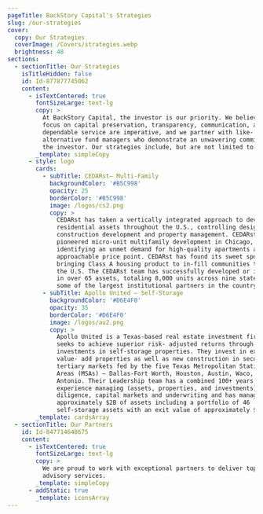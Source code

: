```yaml
---
pageTitle: BackStory Capital's Strategies
slug: /our-strategies
cover:
  copy: Our Strategies
  coverImage: /Covers/strategies.webp
  brightness: 48
sections:
  - sectionTitle: Our Strategies
    isTitleHidden: false
    id: Id-877877745062
    content:
      - isTextCentered: true
        fontSizeLarge: text-lg
        copy: >
          At BackStory Capital, the investor is our priority. We believe that a
          focus on capital preservation, transparency, communication, and
          dependable service are imperative, and we partner with like- minded
          alternative fund managers who demonstrate an unwavering commitment to
          the investor. Our strategies include, but are not limited to:
        _template: simpleCopy
      - style: logo
        cards:
          - subTitle: CEDARst– Multi-Family
            backgroundColor: '#B5C998'
            opacity: 25
            borderColor: '#B5C998'
            image: /logos/cs2.png
            copy: >
              CEDARst has taken a vertically integrated approach to developing
              residential assets throughout the U.S., controlling design,
              construction development and property management. CEDARst
              pioneered micro-unit multifamily development in Chicago,
              identifying an unmet demand for high-quality apartments at an
              approachable price point. CEDARst has found its sweet spot
              bringing Class A housing product to in-fill communities throughout
              the U.S. The CEDARst team has successfully developed or invested
              in over 65 assets, totaling 8,000 units across nine states with
              some of the largest institutional partners in the country.
          - subTitle: Apollo United – Self-Storage
            backgroundColor: '#D6E4F0'
            opacity: 35
            borderColor: '#D6E4F0'
            image: /logos/au2.png
            copy: >
              Apollo United is a Texas-based real estate investment firm that
              seeks to achieve superior risk- adjusted returns through
              investments in self-storage properties. They invest in existing
              value- add properties as well as new construction in secondary and
              tertiary markets fed by the five Texas Metropolitan Statistical
              Areas (MSAs) – Dallas-Fort Worth, Houston, Austin, Waco, and San
              Antonio. Their Leadership team has a combined 100+ years of
              experience managing (assets, properties, and investments), due
              diligence, capital markets and underwriting and has managed
              approximately $2B of assets including a portfolio of 46
              self-storage assets with an exit value of approximately $200M.
        _template: cardsArray
  - sectionTitle: Our Partners
    id: Id-847714648675
    content:
      - isTextCentered: true
        fontSizeLarge: text-lg
        copy: >
          We are proud to work with exceptional partners to deliver top-tier
          advisory services.
        _template: simpleCopy
      - addStatic: true
        _template: iconsArray
---
```


